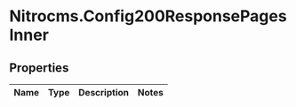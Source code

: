 # Nitrocms.Config200ResponsePagesInner

## Properties

Name | Type | Description | Notes
------------ | ------------- | ------------- | -------------


